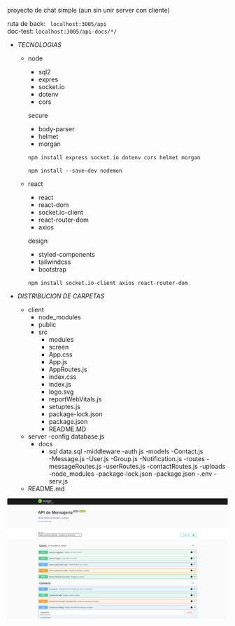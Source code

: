 
proyecto de chat simple (aun sin unir server con cliente)

ruta de back:  `` localhost:3005/api``<br/>
doc-test:     ``localhost:3005/api-docs/*/``

- *TECNOLOGIAS*
    - node <br>
        * sql2 <br/>
        * expres<br>
        * socket.io <br>
        * dotenv <br>
        * cors <br>

        secure
        * body-parser
        * helmet
        * morgan<br>
        ```` 
        npm install express socket.io dotenv cors helmet morgan
        ````
        
        ````
        npm install --save-dev nodemon
        ````
    - react
        * react
        * react-dom
        * socket.io-client
        * react-router-dom
        * axios <br>

        design
        * styled-components
        *   tailwindcss
        * bootstrap
        ````
        npm install socket.io-client axios react-router-dom
        ````
- *DISTRIBUCION DE CARPETAS*  
    
    - client<br>
       - node_modules<br>
       - public<br>
       - src <br>
           - modules
           - screen
           - App.css
           -  App.js
           - AppRoutes.js
           - index.css
           - index.js
           - logo.svg
           - reportWebVitals.js
           - setuptes.js
           - package-lock.json
           - package.json
           - README.MD
    - server
        -config
            database.js
        - docs
            - sql data.sql
        -middleware
            -auth.js
        -models
            -Contact.js  
            -Message.js
            -User.js
            -Group.js
            -Notification.js
        -routes
            -messageRoutes.js
            -userRoutes.js
            -contactRoutes.js
        -uploads
        -node_modules
        -package-lock.json
        -package.json
        -.env
        -serv.js
    - README.md

![Tienda en linea SQl](https://github.com/Ilesandres/img_Proyects/blob/main/chatapp/image.png)